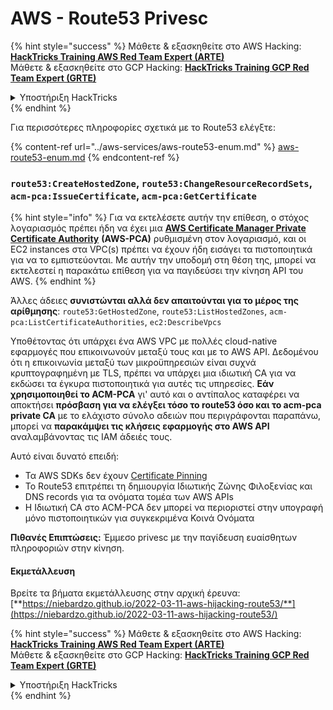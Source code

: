 # AWS - Route53 Privesc

{% hint style="success" %}
Μάθετε & εξασκηθείτε στο AWS Hacking:<img src="../../../.gitbook/assets/image (1) (1) (1) (1).png" alt="" data-size="line">[**HackTricks Training AWS Red Team Expert (ARTE)**](https://training.hacktricks.xyz/courses/arte)<img src="../../../.gitbook/assets/image (1) (1) (1) (1).png" alt="" data-size="line">\
Μάθετε & εξασκηθείτε στο GCP Hacking: <img src="../../../.gitbook/assets/image (2) (1).png" alt="" data-size="line">[**HackTricks Training GCP Red Team Expert (GRTE)**<img src="../../../.gitbook/assets/image (2) (1).png" alt="" data-size="line">](https://training.hacktricks.xyz/courses/grte)

<details>

<summary>Υποστήριξη HackTricks</summary>

* Ελέγξτε τα [**σχέδια συνδρομής**](https://github.com/sponsors/carlospolop)!
* **Εγγραφείτε στην** 💬 [**ομάδα Discord**](https://discord.gg/hRep4RUj7f) ή στην [**ομάδα telegram**](https://t.me/peass) ή **ακολουθήστε** μας στο **Twitter** 🐦 [**@hacktricks\_live**](https://twitter.com/hacktricks_live)**.**
* **Μοιραστείτε κόλπα hacking υποβάλλοντας PRs στα** [**HackTricks**](https://github.com/carlospolop/hacktricks) και [**HackTricks Cloud**](https://github.com/carlospolop/hacktricks-cloud) github repos.

</details>
{% endhint %}

Για περισσότερες πληροφορίες σχετικά με το Route53 ελέγξτε:

{% content-ref url="../aws-services/aws-route53-enum.md" %}
[aws-route53-enum.md](../aws-services/aws-route53-enum.md)
{% endcontent-ref %}

### `route53:CreateHostedZone`, `route53:ChangeResourceRecordSets`, `acm-pca:IssueCertificate`, `acm-pca:GetCertificate`

{% hint style="info" %}
Για να εκτελέσετε αυτήν την επίθεση, ο στόχος λογαριασμός πρέπει ήδη να έχει μια [**AWS Certificate Manager Private Certificate Authority**](https://aws.amazon.com/certificate-manager/private-certificate-authority/) **(AWS-PCA)** ρυθμισμένη στον λογαριασμό, και οι EC2 instances στα VPC(s) πρέπει να έχουν ήδη εισάγει τα πιστοποιητικά για να το εμπιστεύονται. Με αυτήν την υποδομή στη θέση της, μπορεί να εκτελεστεί η παρακάτω επίθεση για να παγιδεύσει την κίνηση API του AWS.
{% endhint %}

Άλλες άδειες **συνιστώνται αλλά δεν απαιτούνται για το μέρος της αρίθμησης**: `route53:GetHostedZone`, `route53:ListHostedZones`, `acm-pca:ListCertificateAuthorities`, `ec2:DescribeVpcs`

Υποθέτοντας ότι υπάρχει ένα AWS VPC με πολλές cloud-native εφαρμογές που επικοινωνούν μεταξύ τους και με το AWS API. Δεδομένου ότι η επικοινωνία μεταξύ των μικροϋπηρεσιών είναι συχνά κρυπτογραφημένη με TLS, πρέπει να υπάρχει μια ιδιωτική CA για να εκδώσει τα έγκυρα πιστοποιητικά για αυτές τις υπηρεσίες. **Εάν χρησιμοποιηθεί το ACM-PCA** γι' αυτό και ο αντίπαλος καταφέρει να αποκτήσει **πρόσβαση για να ελέγξει τόσο το route53 όσο και το acm-pca private CA** με το ελάχιστο σύνολο αδειών που περιγράφονται παραπάνω, μπορεί να **παρακάμψει τις κλήσεις εφαρμογής στο AWS API** αναλαμβάνοντας τις IAM άδειές τους.

Αυτό είναι δυνατό επειδή:

* Τα AWS SDKs δεν έχουν [Certificate Pinning](https://www.digicert.com/blog/certificate-pinning-what-is-certificate-pinning)
* Το Route53 επιτρέπει τη δημιουργία Ιδιωτικής Ζώνης Φιλοξενίας και DNS records για τα ονόματα τομέα των AWS APIs
* Η Ιδιωτική CA στο ACM-PCA δεν μπορεί να περιοριστεί στην υπογραφή μόνο πιστοποιητικών για συγκεκριμένα Κοινά Ονόματα

**Πιθανές Επιπτώσεις:** Έμμεσο privesc με την παγίδευση ευαίσθητων πληροφοριών στην κίνηση.

#### Εκμετάλλευση <a href="#discovery" id="discovery"></a>

Βρείτε τα βήματα εκμετάλλευσης στην αρχική έρευνα: [**https://niebardzo.github.io/2022-03-11-aws-hijacking-route53/**](https://niebardzo.github.io/2022-03-11-aws-hijacking-route53/)

{% hint style="success" %}
Μάθετε & εξασκηθείτε στο AWS Hacking:<img src="../../../.gitbook/assets/image (1) (1) (1) (1).png" alt="" data-size="line">[**HackTricks Training AWS Red Team Expert (ARTE)**](https://training.hacktricks.xyz/courses/arte)<img src="../../../.gitbook/assets/image (1) (1) (1) (1).png" alt="" data-size="line">\
Μάθετε & εξασκηθείτε στο GCP Hacking: <img src="../../../.gitbook/assets/image (2) (1).png" alt="" data-size="line">[**HackTricks Training GCP Red Team Expert (GRTE)**<img src="../../../.gitbook/assets/image (2) (1).png" alt="" data-size="line">](https://training.hacktricks.xyz/courses/grte)

<details>

<summary>Υποστήριξη HackTricks</summary>

* Ελέγξτε τα [**σχέδια συνδρομής**](https://github.com/sponsors/carlospolop)!
* **Εγγραφείτε στην** 💬 [**ομάδα Discord**](https://discord.gg/hRep4RUj7f) ή στην [**ομάδα telegram**](https://t.me/peass) ή **ακολουθήστε** μας στο **Twitter** 🐦 [**@hacktricks\_live**](https://twitter.com/hacktricks_live)**.**
* **Μοιραστείτε κόλπα hacking υποβάλλοντας PRs στα** [**HackTricks**](https://github.com/carlospolop/hacktricks) και [**HackTricks Cloud**](https://github.com/carlospolop/hacktricks-cloud) github repos.

</details>
{% endhint %}

